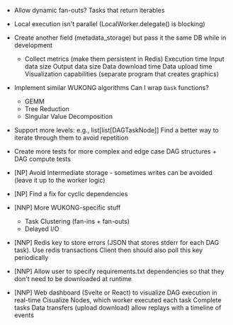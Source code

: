 - Allow dynamic fan-outs? Tasks that return iterables
- Local execution isn't parallel (LocalWorker.delegate() is blocking)

- Create another field (metadata_storage) but pass it the same DB while in development
    - Collect metrics (make them persistent in Redis)
        Execution time
        Input data size
        Output data size
        Data download time
        Data upload time
        Visualization capabilities (separate program that creates graphics)

- Implement similar WUKONG algorithms
    Can I wrap `Dask` functions?
    - GEMM
    - Tree Reduction
    - Singular Value Decomposition

- Support more levels: e.g., list[list[DAGTaskNode]]
    Find a better way to iterate through them to avoid repetition
- Create more tests for more complex and edge case DAG structures + DAG compute tests

- [NP] Avoid Intermediate storage - sometimes writes can be avoided (leave it up to the worker logic)

- [NP] Find a fix for cyclic dependencies

- [NNP] More WUKONG-specific stuff
    - Task Clustering (fan-ins + fan-outs)
    - Delayed I/O

- [NNP] Redis key to store errors (JSON that stores stderr for each DAG task). Use redis transactions
    Client then should also poll this key periodically
- [NNP] Allow user to specify requirements.txt dependencies so that they don't need to be downloaded at runtime

- [NNP] Web dashboard (Svelte or React) to visualize DAG execution in real-time
    Cisualize Nodes, which worker executed each task
    Complete tasks
    Data transfers (upload download)
    allow replays with a timeline of events